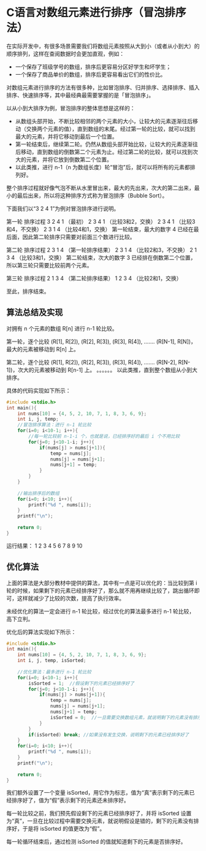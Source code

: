 # C语言对数组元素进行排序（冒泡排序法）

在实际开发中，有很多场景需要我们将数组元素按照从大到小（或者从小到大）的顺序排列，这样在查阅数据时会更加直观，例如：

- 一个保存了班级学号的数组，排序后更容易分区好学生和坏学生；
- 一个保存了商品单价的数组，排序后更容易看出它们的性价比。


对数组元素进行排序的方法有很多种，比如冒泡排序、归并排序、选择排序、插入排序、快速排序等，其中最经典最需要掌握的是「冒泡排序」。

以从小到大排序为例，冒泡排序的整体思想是这样的：

- 从数组头部开始，不断比较相邻的两个元素的大小，让较大的元素逐渐往后移动（交换两个元素的值），直到数组的末尾。经过第一轮的比较，就可以找到最大的元素，并将它移动到最后一个位置。
- 第一轮结束后，继续第二轮。仍然从数组头部开始比较，让较大的元素逐渐往后移动，直到数组的倒数第二个元素为止。经过第二轮的比较，就可以找到次大的元素，并将它放到倒数第二个位置。
- 以此类推，进行 n-1（n 为数组长度）轮“冒泡”后，就可以将所有的元素都排列好。


整个排序过程就好像气泡不断从水里冒出来，最大的先出来，次大的第二出来，最小的最后出来，所以将这种排序方式称为冒泡排序（Bubble Sort）。

下面我们以“3 2 4 1”为例对冒泡排序进行说明。

第一轮 排序过程
3 2 4 1  （最初）
2 3 4 1  （比较3和2，交换）
2 3 4 1  （比较3和4，不交换）
2 3 1 4  （比较4和1，交换）
第一轮结束，最大的数字 4 已经在最后面，因此第二轮排序只需要对前面三个数进行比较。

第二轮 排序过程
2 3 1 4 （第一轮排序结果）
2 3 1 4 （比较2和3，不交换）
2 1 3 4 （比较3和1，交换）
第二轮结束，次大的数字 3 已经排在倒数第二个位置，所以第三轮只需要比较前两个元素。

第三轮 排序过程
2 1 3 4 （第二轮排序结果）
1 2 3 4 （比较2和1，交换）

至此，排序结束。

## 算法总结及实现

对拥有 n 个元素的数组 R[n] 进行 n-1 轮比较。

第一轮，逐个比较 (R[1], R[2]), (R[2], R[3]), (R[3], R[4]), ……. (R[N-1], R[N])，最大的元素被移动到 R[n] 上。

第二轮，逐个比较 (R[1], R[2]), (R[2], R[3]), (R[3], R[4]), ……. (R[N-2], R[N-1])，次大的元素被移动到 R[n-1] 上。
。。。。。。
以此类推，直到整个数组从小到大排序。

具体的代码实现如下所示：

```c
#include <stdio.h>
int main(){
    int nums[10] = {4, 5, 2, 10, 7, 1, 8, 3, 6, 9};
    int i, j, temp;
    //冒泡排序算法：进行 n-1 轮比较
    for(i=0; i<10-1; i++){
        //每一轮比较前 n-1-i 个，也就是说，已经排序好的最后 i 个不用比较
        for(j=0; j<10-1-i; j++){
            if(nums[j] > nums[j+1]){
                temp = nums[j];
                nums[j] = nums[j+1];
                nums[j+1] = temp;
            }
        }
    }
   
    //输出排序后的数组
    for(i=0; i<10; i++){
        printf("%d ", nums[i]);
    }
    printf("\n");
   
    return 0;
}
```

运行结果：
1 2 3 4 5 6 7 8 9 10

## 优化算法

上面的算法是大部分教材中提供的算法，其中有一点是可以优化的：当比较到第 i 轮的时候，如果剩下的元素已经排序好了，那么就不用再继续比较了，跳出循环即可，这样就减少了比较的次数，提高了执行效率。

未经优化的算法一定会进行 n-1 轮比较，经过优化的算法最多进行 n-1 轮比较，高下立判。

优化后的算法实现如下所示：

```c
#include <stdio.h>
int main(){
    int nums[10] = {4, 5, 2, 10, 7, 1, 8, 3, 6, 9};
    int i, j, temp, isSorted;
   
    //优化算法：最多进行 n-1 轮比较
    for(i=0; i<10-1; i++){
        isSorted = 1;  //假设剩下的元素已经排序好了
        for(j=0; j<10-1-i; j++){
            if(nums[j] > nums[j+1]){
                temp = nums[j];
                nums[j] = nums[j+1];
                nums[j+1] = temp;
                isSorted = 0;  //一旦需要交换数组元素，就说明剩下的元素没有排序好
            }
        }
        if(isSorted) break; //如果没有发生交换，说明剩下的元素已经排序好了
    }
    for(i=0; i<10; i++){
        printf("%d ", nums[i]);
    }
    printf("\n");
   
    return 0;
}
```

我们额外设置了一个变量 isSorted，用它作为标志，值为“真”表示剩下的元素已经排序好了，值为“假”表示剩下的元素还未排序好。

每一轮比较之前，我们预先假设剩下的元素已经排序好了，并将 isSorted 设置为“真”，一旦在比较过程中需要交换元素，就说明假设是错的，剩下的元素没有排序好，于是将 isSorted 的值更改为“假”。

每一轮循环结束后，通过检测 isSorted 的值就知道剩下的元素是否排序好。